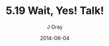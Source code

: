 ---
title: '5.19 Wait, Yes! Talk!'
alt: 'Mysteries of the Arcana'
date: '2014-06-04'
author: 'J Gray'
artist: 'Keira'
chapter: '5 Inn Trouble'
filler: false
---